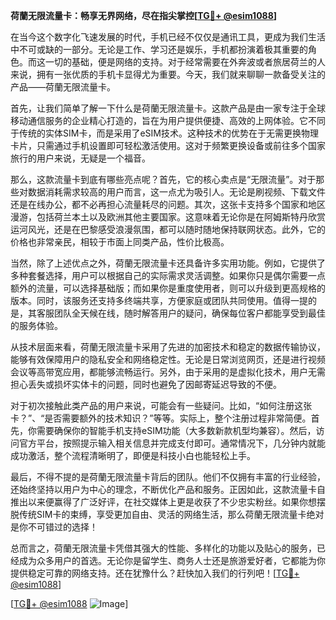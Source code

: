 **荷蘭无限流量卡：畅享无界网络，尽在指尖掌控[[TG💪+ @esim1088](https://t.me/s/esim1088)]**

在当今这个数字化飞速发展的时代，手机已经不仅仅是通讯工具，更成为我们生活中不可或缺的一部分。无论是工作、学习还是娱乐，手机都扮演着极其重要的角色。而这一切的基础，便是网络的支持。对于经常需要在外奔波或者旅居荷兰的人来说，拥有一张优质的手机卡显得尤为重要。今天，我们就来聊聊一款备受关注的产品——荷蘭无限流量卡。

首先，让我们简单了解一下什么是荷蘭无限流量卡。这款产品是由一家专注于全球移动通信服务的企业精心打造的，旨在为用户提供便捷、高效的上网体验。它不同于传统的实体SIM卡，而是采用了eSIM技术。这种技术的优势在于无需更换物理卡片，只需通过手机设置即可轻松激活使用。这对于频繁更换设备或前往多个国家旅行的用户来说，无疑是一个福音。

那么，这款流量卡到底有哪些亮点呢？首先，它的核心卖点是“无限流量”。对于那些对数据消耗需求较高的用户而言，这一点尤为吸引人。无论是刷视频、下载文件还是在线办公，都不必再担心流量耗尽的问题。其次，这张卡支持多个国家和地区漫游，包括荷兰本土以及欧洲其他主要国家。这意味着无论你是在阿姆斯特丹欣赏运河风光，还是在巴黎感受浪漫氛围，都可以随时随地保持联网状态。此外，它的价格也非常亲民，相较于市面上同类产品，性价比极高。

当然，除了上述优点之外，荷蘭无限流量卡还具备许多实用功能。例如，它提供了多种套餐选择，用户可以根据自己的实际需求灵活调整。如果你只是偶尔需要一点额外的流量，可以选择基础版；而如果你是重度使用者，则可以升级到更高规格的版本。同时，该服务还支持多终端共享，方便家庭或团队共同使用。值得一提的是，其客服团队全天候在线，随时解答用户的疑问，确保每位客户都能享受到最佳的服务体验。

从技术层面来看，荷蘭无限流量卡采用了先进的加密技术和稳定的数据传输协议，能够有效保障用户的隐私安全和网络稳定性。无论是日常浏览网页，还是进行视频会议等高带宽应用，都能够流畅运行。另外，由于采用的是虚拟化技术，用户无需担心丢失或损坏实体卡的问题，同时也避免了因邮寄延迟导致的不便。

对于初次接触此类产品的用户来说，可能会有一些疑问。比如，“如何注册这张卡？”、“是否需要额外的技术知识？”等等。实际上，整个注册过程非常简便。首先，你需要确保你的智能手机支持eSIM功能（大多数新款机型均兼容）。然后，访问官方平台，按照提示输入相关信息并完成支付即可。通常情况下，几分钟内就能成功激活，整个流程清晰明了，即便是科技小白也能轻松上手。

最后，不得不提的是荷蘭无限流量卡背后的团队。他们不仅拥有丰富的行业经验，还始终坚持以用户为中心的理念，不断优化产品和服务。正因如此，这款流量卡自推出以来便赢得了广泛好评，在社交媒体上更是收获了不少忠实粉丝。如果你想摆脱传统SIM卡的束缚，享受更加自由、灵活的网络生活，那么荷蘭无限流量卡绝对是你不可错过的选择！

总而言之，荷蘭无限流量卡凭借其强大的性能、多样化的功能以及贴心的服务，已经成为众多用户的首选。无论你是留学生、商务人士还是旅游爱好者，它都能为你提供稳定可靠的网络支持。还在犹豫什么？赶快加入我们的行列吧！[[TG💪+ @esim1088](https://t.me/s/esim1088)]

[[TG💪+ @esim1088](https://t.me/s/esim1088) ![Image](https://i.postimg.cc/4NQfJmqS/Snipaste-2025-05-13-00-14-12.png)]
